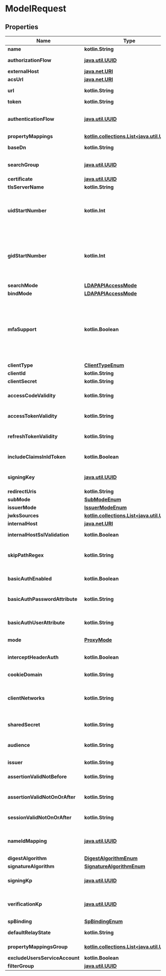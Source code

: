 
# ModelRequest

## Properties
Name | Type | Description | Notes
------------ | ------------- | ------------- | -------------
**name** | **kotlin.String** |  | 
**authorizationFlow** | [**java.util.UUID**](java.util.UUID.md) | Flow used when authorizing this provider. | 
**externalHost** | [**java.net.URI**](java.net.URI.md) |  | 
**acsUrl** | [**java.net.URI**](java.net.URI.md) |  | 
**url** | **kotlin.String** | Base URL to SCIM requests, usually ends in /v2 | 
**token** | **kotlin.String** | Authentication token | 
**authenticationFlow** | [**java.util.UUID**](java.util.UUID.md) | Flow used for authentication when the associated application is accessed by an un-authenticated user. |  [optional]
**propertyMappings** | [**kotlin.collections.List&lt;java.util.UUID&gt;**](java.util.UUID.md) |  |  [optional]
**baseDn** | **kotlin.String** | DN under which objects are accessible. |  [optional]
**searchGroup** | [**java.util.UUID**](java.util.UUID.md) | Users in this group can do search queries. If not set, every user can execute search queries. |  [optional]
**certificate** | [**java.util.UUID**](java.util.UUID.md) |  |  [optional]
**tlsServerName** | **kotlin.String** |  |  [optional]
**uidStartNumber** | **kotlin.Int** | The start for uidNumbers, this number is added to the user.pk to make sure that the numbers aren&#39;t too low for POSIX users. Default is 2000 to ensure that we don&#39;t collide with local users uidNumber |  [optional]
**gidStartNumber** | **kotlin.Int** | The start for gidNumbers, this number is added to a number generated from the group.pk to make sure that the numbers aren&#39;t too low for POSIX groups. Default is 4000 to ensure that we don&#39;t collide with local groups or users primary groups gidNumber |  [optional]
**searchMode** | [**LDAPAPIAccessMode**](LDAPAPIAccessMode.md) |  |  [optional]
**bindMode** | [**LDAPAPIAccessMode**](LDAPAPIAccessMode.md) |  |  [optional]
**mfaSupport** | **kotlin.Boolean** | When enabled, code-based multi-factor authentication can be used by appending a semicolon and the TOTP code to the password. This should only be enabled if all users that will bind to this provider have a TOTP device configured, as otherwise a password may incorrectly be rejected if it contains a semicolon. |  [optional]
**clientType** | [**ClientTypeEnum**](ClientTypeEnum.md) |  |  [optional]
**clientId** | **kotlin.String** |  |  [optional]
**clientSecret** | **kotlin.String** |  |  [optional]
**accessCodeValidity** | **kotlin.String** | Access codes not valid on or after current time + this value (Format: hours&#x3D;1;minutes&#x3D;2;seconds&#x3D;3). |  [optional]
**accessTokenValidity** | **kotlin.String** | Tokens not valid on or after current time + this value (Format: hours&#x3D;1;minutes&#x3D;2;seconds&#x3D;3). |  [optional]
**refreshTokenValidity** | **kotlin.String** | Tokens not valid on or after current time + this value (Format: hours&#x3D;1;minutes&#x3D;2;seconds&#x3D;3). |  [optional]
**includeClaimsInIdToken** | **kotlin.Boolean** | Include User claims from scopes in the id_token, for applications that don&#39;t access the userinfo endpoint. |  [optional]
**signingKey** | [**java.util.UUID**](java.util.UUID.md) | Key used to sign the tokens. Only required when JWT Algorithm is set to RS256. |  [optional]
**redirectUris** | **kotlin.String** | Enter each URI on a new line. |  [optional]
**subMode** | [**SubModeEnum**](SubModeEnum.md) |  |  [optional]
**issuerMode** | [**IssuerModeEnum**](IssuerModeEnum.md) |  |  [optional]
**jwksSources** | [**kotlin.collections.List&lt;java.util.UUID&gt;**](java.util.UUID.md) |  |  [optional]
**internalHost** | [**java.net.URI**](java.net.URI.md) |  |  [optional]
**internalHostSslValidation** | **kotlin.Boolean** | Validate SSL Certificates of upstream servers |  [optional]
**skipPathRegex** | **kotlin.String** | Regular expressions for which authentication is not required. Each new line is interpreted as a new Regular Expression. |  [optional]
**basicAuthEnabled** | **kotlin.Boolean** | Set a custom HTTP-Basic Authentication header based on values from authentik. |  [optional]
**basicAuthPasswordAttribute** | **kotlin.String** | User/Group Attribute used for the password part of the HTTP-Basic Header. |  [optional]
**basicAuthUserAttribute** | **kotlin.String** | User/Group Attribute used for the user part of the HTTP-Basic Header. If not set, the user&#39;s Email address is used. |  [optional]
**mode** | [**ProxyMode**](ProxyMode.md) |  |  [optional]
**interceptHeaderAuth** | **kotlin.Boolean** | When enabled, this provider will intercept the authorization header and authenticate requests based on its value. |  [optional]
**cookieDomain** | **kotlin.String** |  |  [optional]
**clientNetworks** | **kotlin.String** | List of CIDRs (comma-separated) that clients can connect from. A more specific CIDR will match before a looser one. Clients connecting from a non-specified CIDR will be dropped. |  [optional]
**sharedSecret** | **kotlin.String** | Shared secret between clients and server to hash packets. |  [optional]
**audience** | **kotlin.String** | Value of the audience restriction field of the assertion. When left empty, no audience restriction will be added. |  [optional]
**issuer** | **kotlin.String** | Also known as EntityID |  [optional]
**assertionValidNotBefore** | **kotlin.String** | Assertion valid not before current time + this value (Format: hours&#x3D;-1;minutes&#x3D;-2;seconds&#x3D;-3). |  [optional]
**assertionValidNotOnOrAfter** | **kotlin.String** | Assertion not valid on or after current time + this value (Format: hours&#x3D;1;minutes&#x3D;2;seconds&#x3D;3). |  [optional]
**sessionValidNotOnOrAfter** | **kotlin.String** | Session not valid on or after current time + this value (Format: hours&#x3D;1;minutes&#x3D;2;seconds&#x3D;3). |  [optional]
**nameIdMapping** | [**java.util.UUID**](java.util.UUID.md) | Configure how the NameID value will be created. When left empty, the NameIDPolicy of the incoming request will be considered |  [optional]
**digestAlgorithm** | [**DigestAlgorithmEnum**](DigestAlgorithmEnum.md) |  |  [optional]
**signatureAlgorithm** | [**SignatureAlgorithmEnum**](SignatureAlgorithmEnum.md) |  |  [optional]
**signingKp** | [**java.util.UUID**](java.util.UUID.md) | Keypair used to sign outgoing Responses going to the Service Provider. |  [optional]
**verificationKp** | [**java.util.UUID**](java.util.UUID.md) | When selected, incoming assertion&#39;s Signatures will be validated against this certificate. To allow unsigned Requests, leave on default. |  [optional]
**spBinding** | [**SpBindingEnum**](SpBindingEnum.md) |  |  [optional]
**defaultRelayState** | **kotlin.String** | Default relay_state value for IDP-initiated logins |  [optional]
**propertyMappingsGroup** | [**kotlin.collections.List&lt;java.util.UUID&gt;**](java.util.UUID.md) | Property mappings used for group creation/updating. |  [optional]
**excludeUsersServiceAccount** | **kotlin.Boolean** |  |  [optional]
**filterGroup** | [**java.util.UUID**](java.util.UUID.md) |  |  [optional]



